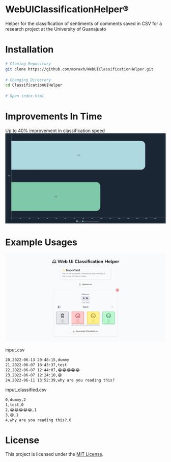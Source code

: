 # WebUIClassificationHelper®

Helper for the classification of sentiments of comments saved in CSV for a research project at the University of Guanajuato

# Installation

```sh
# Cloning Repository
git clone https://github.com/moraxh/WebUIClassificationHelper.git

# Changing Directory
cd ClassificationUIHelper

# Open index.html
```

# Improvements In Time
Up to 40% improvement in classification speed
![](graph.png)

# Example Usages
![](screenshot.png)

input.csv
```csv
20,2022-06-13 20:48:15,dummy
21,2022-06-07 18:43:37,test
22,2022-06-07 12:44:07,😂😂😂😂😂
23,2022-06-07 12:24:10,😅
24,2022-06-11 13:52:39,why are you reading this?
```

input_classified.csv
```csv
0,dummy,2
1,test,0
2,😂😂😂😂😂,1
3,😅,1
4,why are you reading this?,0
```

# License
This project is licensed under the [MIT License](LICENSE).